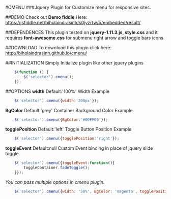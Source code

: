 #CMENU
###Jquery Plugin for Customize menu for responsive sites.

##DEMO
Check out **Demo fiddle** Here: https://jsfiddle.net/biholaindrasinh/s0jyzrtw/5/embedded/result/

##DEPENDENCES
This plugin tested on **jquery-1.11.3.js, style.css** and it requires **font-awesome.css** for submenu right arrow and toggle bars icons.

##DOWNLOAD
To download this plugin click here: http://biholaindrasinh.github.io/cmenu/

##INITIALIZATION
Simply Initialize plugin like other jquery plugins

```javascript
    $(function () {
        $('selector').cmenu();
    });
```
##OPTIONS
**width**
Default:'100%'
Width Example
```javascript
    $('selector').cmenu({width:'200px'});
```
**BgColor**
Default:'grey'
Container Background Color Example
```javascript
    $('selector').cmenu({BgColor:'#00FF00'});
```
**togglePosition**
Default:'left'
Toggle Button Position Example
```javascript
    $('selector').cmenu({togglePosition:'right'});
```
**toggleEvent**
Default:null
Custom Event binding in place of jquery slide toggle.
```javascript
    $('selector').cmenu({toggleEvent:function(){
        toggleContainer.fadeToggle();
    }});
```
*You can pass multiple options in cmenu plugin.*
```javascript
    $('selector').cmenu({width: '50%', BgColor: 'magenta', togglePosition: 'left'});
```